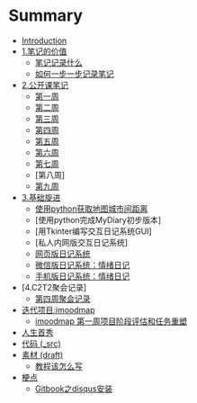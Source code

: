 # Summary

* [Introduction](README.md)
* [1.笔记的价值](0MOOC/README.md)
   * [笔记记录什么](document/HowtoDiary.md)
   * [如何一步一步记录笔记](12_ru_he_yi_bu_yi_bu_ji_lu_bi_ji.md)
* [2.公开课笔记](week0day4md.md)
   * [第一周](week0day4.md)
   * [第二周](week1day4.md)
   * [第三周](document/week2day4.md)
   * [第四周](document/week3day4.md)
   * [第五周](document/week4day4.md)
   * [第六周](document/week5day3.md)
   * [第七周](document/week6day4.md)
   * [第八周]
   * [第九周](document/week8day4.md)
* [3.基础旋进](1sTry/workingdocuments.md)
   * [使用python获取地图城市间距离](1sTry/mapData/developmentDocs.md)
   * [使用python完成MyDiary初步版本]
   * [用Tkinter编写交互日记系统GUI]
   * [私人内网版交互日记系统]
   * [网页版日记系统](1sTry/dvpt_web.md)
   * [微信版日记系统：情绪日记](1sTry/dvpt_wx.md)
   * [手机版日记系统：情绪日记](1sTry/dvpt_mobile.md)
* [4.C2T2聚会记录]
   * [第四周聚会记录](document/C2T2_151108Notes.md)
* [迭代项目:imoodmap](2nDev/README.md)
   * [imoodmap 第一周项目阶段评估和任务重塑](imoodmap/20151209review.md)
* [人生首秀](3rDemo/README.md)
* [代码 (_src)](_src/README.md)
* [素材 (draft)](draft/README.md)
   * [教程该怎么写](draft/how2tutorial.md)
* [梗点](ABOUT.md)
   * [Gitbook之disqus安装](document/kaopulity_disqus.md)

